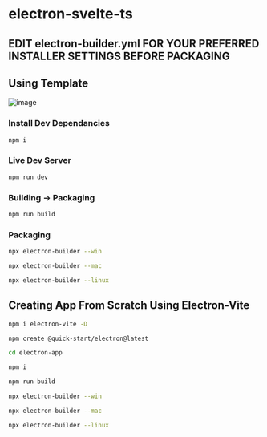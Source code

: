 # electron-svelte-ts

## EDIT electron-builder.yml FOR YOUR PREFERRED INSTALLER SETTINGS BEFORE PACKAGING

## Using Template
![image](https://github.com/user-attachments/assets/f6fcd53a-976f-4d51-b234-c35ead67044f)

### Install Dev Dependancies
```bash
npm i
```

### Live Dev Server
```bash
npm run dev
```

### Building -> Packaging
```bash
npm run build
```

### Packaging
```bash
npx electron-builder --win
```

```bash
npx electron-builder --mac
```

```bash
npx electron-builder --linux
```

## Creating App From Scratch Using Electron-Vite
```bash
npm i electron-vite -D
```

```bash
npm create @quick-start/electron@latest
```

```bash
cd electron-app
```

```bash
npm i
```

```bash
npm run build
```

```bash
npx electron-builder --win
```

```bash
npx electron-builder --mac
```

```bash
npx electron-builder --linux
```
